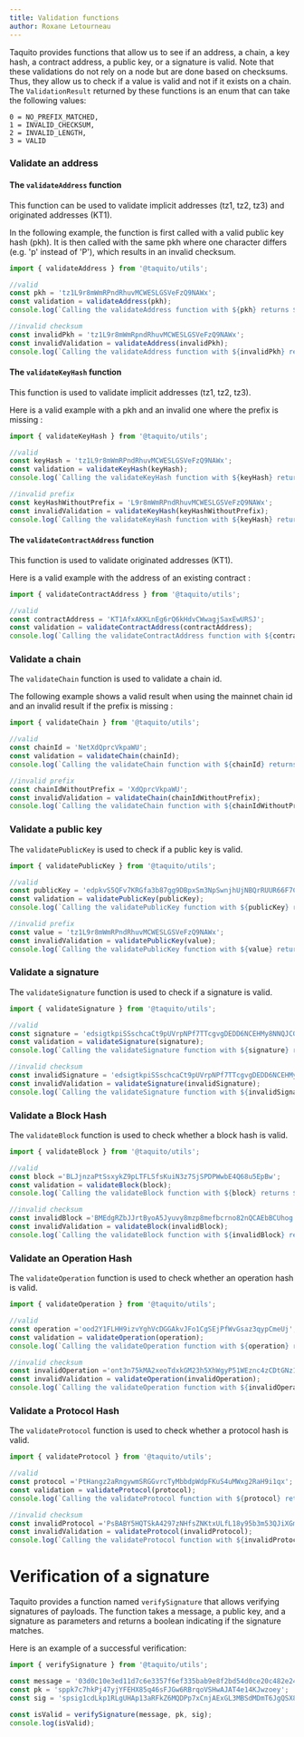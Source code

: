 ```yaml
---
title: Validation functions
author: Roxane Letourneau
---
```


Taquito provides functions that allow us to see if an address, a chain, a key hash, a contract address, a public key, or a signature is valid. Note that these validations do not rely on a node but are done based on checksums. Thus, they allow us to check if a value is valid and not if it exists on a chain. The `ValidationResult` returned by these functions is an enum that can take the following values:

```
0 = NO_PREFIX_MATCHED,
1 = INVALID_CHECKSUM,
2 = INVALID_LENGTH,
3 = VALID
```

### Validate an address

#### The `validateAddress` function

This function can be used to validate implicit addresses (tz1, tz2, tz3) and originated addresses (KT1).

In the following example, the function is first called with a valid public key hash (pkh). It is then called with the same pkh where one character differs (e.g. 'p' instead of 'P'), which results in an invalid checksum.

```js live noInline
import { validateAddress } from '@taquito/utils';

//valid
const pkh = 'tz1L9r8mWmRPndRhuvMCWESLGSVeFzQ9NAWx';
const validation = validateAddress(pkh);
console.log(`Calling the validateAddress function with ${pkh} returns ${validation}.`);

//invalid checksum
const invalidPkh = 'tz1L9r8mWmRpndRhuvMCWESLGSVeFzQ9NAWx';
const invalidValidation = validateAddress(invalidPkh);
console.log(`Calling the validateAddress function with ${invalidPkh} returns ${invalidValidation}.`);
```

#### The `validateKeyHash` function

This function is used to validate implicit addresses (tz1, tz2, tz3).

Here is a valid example with a pkh and an invalid one where the prefix is missing :

```js live noInline
import { validateKeyHash } from '@taquito/utils';

//valid
const keyHash = 'tz1L9r8mWmRPndRhuvMCWESLGSVeFzQ9NAWx';
const validation = validateKeyHash(keyHash);
console.log(`Calling the validateKeyHash function with ${keyHash} returns ${validation}.`);

//invalid prefix
const keyHashWithoutPrefix = 'L9r8mWmRPndRhuvMCWESLGSVeFzQ9NAWx';
const invalidValidation = validateKeyHash(keyHashWithoutPrefix);
console.log(`Calling the validateKeyHash function with ${keyHash} returns ${invalidValidation}.`);
```

#### The `validateContractAddress` function

This function is used to validate originated addresses (KT1).

Here is a valid example with the address of an existing contract :

```js live noInline
import { validateContractAddress } from '@taquito/utils';

//valid
const contractAddress = 'KT1AfxAKKLnEg6rQ6kHdvCWwagjSaxEwURSJ';
const validation = validateContractAddress(contractAddress);
console.log(`Calling the validateContractAddress function with ${contractAddress} returns ${validation}.`);
```

### Validate a chain

The `validateChain` function is used to validate a chain id.

The following example shows a valid result when using the mainnet chain id and an invalid result if the prefix is missing :

```js live noInline
import { validateChain } from '@taquito/utils';

//valid
const chainId = 'NetXdQprcVkpaWU';
const validation = validateChain(chainId);
console.log(`Calling the validateChain function with ${chainId} returns ${validation}.`);

//invalid prefix
const chainIdWithoutPrefix = 'XdQprcVkpaWU';
const invalidValidation = validateChain(chainIdWithoutPrefix);
console.log(`Calling the validateChain function with ${chainIdWithoutPrefix} returns ${invalidValidation}.`);
```

### Validate a public key

The `validatePublicKey` is used to check if a public key is valid.

```js live noInline
import { validatePublicKey } from '@taquito/utils';

//valid
const publicKey = 'edpkvS5QFv7KRGfa3b87gg9DBpxSm3NpSwnjhUjNBQrRUUR66F7C9g';
const validation = validatePublicKey(publicKey);
console.log(`Calling the validatePublicKey function with ${publicKey} returns ${validation}.`);

//invalid prefix
const value = 'tz1L9r8mWmRPndRhuvMCWESLGSVeFzQ9NAWx';
const invalidValidation = validatePublicKey(value);
console.log(`Calling the validatePublicKey function with ${value} returns ${invalidValidation}.`);
```

### Validate a signature

The `validateSignature` function is used to check if a signature is valid.

```js live noInline
import { validateSignature } from '@taquito/utils';

//valid
const signature = 'edsigtkpiSSschcaCt9pUVrpNPf7TTcgvgDEDD6NCEHMy8NNQJCGnMfLZzYoQj74yLjo9wx6MPVV29CvVzgi7qEcEUok3k7AuMg';
const validation = validateSignature(signature);
console.log(`Calling the validateSignature function with ${signature} returns ${validation}.`);

//invalid checksum
const invalidSignature = 'edsigtkpiSSschcaCt9pUVrpNPf7TTcgvgDEDD6NCEHMy8NNQJCGnMfLZzYoQj74yLjo9wx6MPVV29CvVzgi7qEcEUok3k7AuM';
const invalidValidation = validateSignature(invalidSignature);
console.log(`Calling the validateSignature function with ${invalidSignature} returns ${invalidValidation}.`);
```

### Validate a Block Hash

The `validateBlock` function is used to check whether a block hash is valid.

```js live noInline
import { validateBlock } from '@taquito/utils';

//valid
const block ='BLJjnzaPtSsxykZ9pLTFLSfsKuiN3z7SjSPDPWwbE4Q68u5EpBw';
const validation = validateBlock(block);
console.log(`Calling the validateBlock function with ${block} returns ${validation}.`);

//invalid checksum
const invalidBlock ='BMEdgRZbJJrtByoA5Jyuvy8mzp8mefbcrno82nQCAEbBCUhog';
const invalidValidation = validateBlock(invalidBlock);
console.log(`Calling the validateBlock function with ${invalidBlock} returns ${invalidValidation}.`);
```
### Validate an Operation Hash

The `validateOperation` function is used to check whether an operation hash is valid.

```js live noInline
import { validateOperation } from '@taquito/utils';

//valid
const operation ='ood2Y1FLHH9izvYghVcDGGAkvJFo1CgSEjPfWvGsaz3qypCmeUj';
const validation = validateOperation(operation);
console.log(`Calling the validateOperation function with ${operation} returns ${validation}.`);

//invalid checksum
const invalidOperation ='ont3n75kMA2xeoTdxkGM23h5XhWgyP51WEznc4zCDtGNz1TWSz';
const invalidValidation = validateOperation(invalidOperation);
console.log(`Calling the validateOperation function with ${invalidOperation} returns ${invalidValidation}.`);
```
### Validate a Protocol Hash

The `validateProtocol` function is used to check whether a protocol hash is valid.

```js live noInline
import { validateProtocol } from '@taquito/utils';

//valid
const protocol ='PtHangz2aRngywmSRGGvrcTyMbbdpWdpFKuS4uMWxg2RaH9i1qx';
const validation = validateProtocol(protocol);
console.log(`Calling the validateProtocol function with ${protocol} returns ${validation}.`);

//invalid checksum
const invalidProtocol ='PsBABY5HQTSkA4297zNHfsZNKtxULfL18y95b3m53QJiXGmrbU';
const invalidValidation = validateProtocol(invalidProtocol);
console.log(`Calling the validateProtocol function with ${invalidProtocol} returns ${invalidValidation}.`);
```

# Verification of a signature

Taquito provides a function named `verifySignature` that allows verifying signatures of payloads. The function takes a message, a public key, and a signature as parameters and returns a boolean indicating if the signature matches.

Here is an example of a successful verification:

```js live noInline
import { verifySignature } from '@taquito/utils';

const message = '03d0c10e3ed11d7c6e3357f6ef335bab9e8f2bd54d0ce20c482e241191a6e4b8ce6c01be917311d9ac46959750e405d57e268e2ed9e174a80794fbd504e12a4a000141eb3781afed2f69679ff2bbe1c5375950b0e40d00ff000000005e05050505050507070100000024747a32526773486e74516b72794670707352466261313652546656503539684b72654a4d07070100000024747a315a6672455263414c42776d4171776f6e525859565142445439426a4e6a42484a750001';
const pk = 'sppk7c7hkPj47yjYFEHX85q46sFJGw6RBrqoVSHwAJAT4e14KJwzoey';
const sig = 'spsig1cdLkp1RLgUHAp13aRFkZ6MQDPp7xCnjAExGL3MBSdMDmT6JgQSX8cufyDgJRM3sinFtiCzLbsyP6d365EHoNevxhT47nx'

const isValid = verifySignature(message, pk, sig);
console.log(isValid);
```
